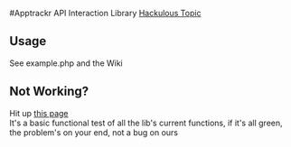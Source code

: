 #Apptrackr API Interaction Library
[Hackulous Topic](http://hackulo.us/forums/index.php?/topic/162784-php-apptrackr-api-interaction-library/)

Usage
-----------------
See example.php and the Wiki

Not Working?
-----------------
Hit up [this page](http://178.79.173.42/apptrackr/apptrackr/test.php)  
It's a basic functional test of all the lib's current functions, if it's all green, the problem's on your end, not a bug on ours